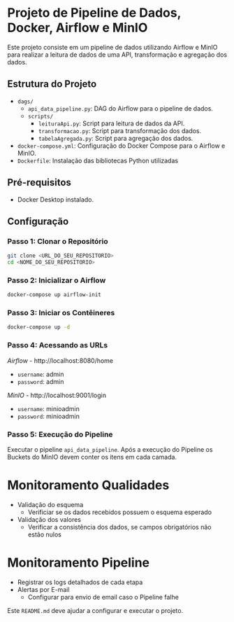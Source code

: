 # Projeto de Pipeline de Dados, Docker, Airflow e MinIO

Este projeto consiste em um pipeline de dados utilizando Airflow e MinIO para realizar a leitura de dados de uma API, transformação e agregação dos dados.


## Estrutura do Projeto

- `dags/`
  - `api_data_pipeline.py`: DAG do Airflow para o pipeline de dados.
  - `scripts/`
    - `leituraApi.py`: Script para leitura de dados da API.
    - `transformacao.py`: Script para transformação dos dados.
    - `tabelaAgregada.py`: Script para agregação dos dados.
- `docker-compose.yml`: Configuração do Docker Compose para o Airflow e MinIO.
- `Dockerfile`: Instalação das bibliotecas Python utilizadas

## Pré-requisitos

- Docker Desktop instalado.

## Configuração

### Passo 1: Clonar o Repositório

```bash
git clone <URL_DO_SEU_REPOSITORIO>
cd <NOME_DO_SEU_REPOSITORIO>
```

### Passo 2: Inicializar o Airflow
```bash
docker-compose up airflow-init
```

### Passo 3: Iniciar os Contêineres
```bash
docker-compose up -d
```

### Passo 4: Acessando as URLs

*Airflow* - http://localhost:8080/home
- `username`: admin
- `password`: admin

*MinIO* - http://localhost:9001/login
- `username`: minioadmin
- `password`: minioadmin

### Passo 5: Execução do Pipeline
Executar o pipeline `api_data_pipeline`.
Após a execução do Pipeline os Buckets do MinIO devem conter os itens em cada camada.


# Monitoramento Qualidades
- Validação do esquema
    - Verificiar se os dados recebidos possuem o esquema esperado
- Validação dos valores
    - Verificar a consistência dos dados, se campos obrigatórios não estão nulos

# Monitoramento Pipeline
- Registrar os logs detalhados de cada etapa
- Alertas por E-mail
    - Configurar para envio de email caso o Pipeline falhe






Este `README.md` deve ajudar a configurar e executar o projeto.

